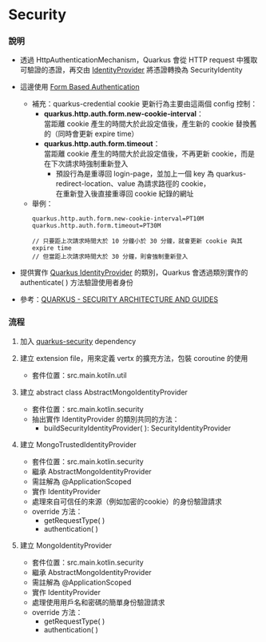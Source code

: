 # Security
### 說明
* 透過 HttpAuthenticationMechanism，Quarkus 會從 HTTP request 中獲取可驗證的憑證，再交由 [IdentityProvider](https://quarkus.io/guides/security#identity-providers) 將憑證轉換為 SecurityIdentity
* 這邊使用 [Form Based Authentication](https://quarkus.io/guides/security-built-in-authentication#form-auth)
  * 補充：quarkus-credential cookie 更新行為主要由這兩個 config 控制： 
    * **quarkus.http.auth.form.new-cookie-interval**：  
      當距離 cookie 產生的時間大於此設定值後，產生新的 cookie 替換舊的（同時會更新 expire time）
    * **quarkus.http.auth.form.timeout**：  
      當距離 cookie 產生的時間大於此設定值後，不再更新 cookie，而是在下次請求時強制重新登入
      * 預設行為是重導回 login-page，並加上一個 key 為 quarkus-redirect-location、value 為請求路徑的 cookie，  
      在重新登入後直接重導回 cookie 紀錄的網址
  * 舉例：
    ```
    quarkus.http.auth.form.new-cookie-interval=PT10M
    quarkus.http.auth.form.timeout=PT30M
    
    // 只要距上次請求時間大於 10 分鐘小於 30 分鐘，就會更新 cookie 與其 expire time
    // 但當距上次請求時間大於 30 分鐘，則會強制重新登入 
    ```
      
* 提供實作 [Quarkus IdentityProvider](https://quarkus.io/guides/security#identity-providers) 的類別，Quarkus 會透過類別實作的 authenticate( ) 方法驗證使用者身份
* 參考：[QUARKUS - SECURITY ARCHITECTURE AND GUIDES
  ](https://quarkus.io/guides/security)

### 流程
1. 加入 [quarkus-security](https://mvnrepository.com/artifact/io.quarkus/quarkus-security) dependency
1. 建立 extension file，用來定義 vertx 的擴充方法，包裝 coroutine 的使用
    * 套件位置：src.main.kotiln.util

2. 建立 abstract class AbstractMongoIdentityProvider
    * 套件位置：src.main.kotlin.security
    * 抽出實作 IdentityProvider 的類別共同的方法：
        * buildSecurityIdentityProvider( ): SecurityIdentityProvider

3. 建立 MongoTrustedIdentityProvider
    * 套件位置：src.main.kotlin.security
    * 繼承 AbstractMongoIdentityProvider
    * 需註解為 @ApplicationScoped
    * 實作 IdentityProvider<TrustedAuthenticationRequest>
    * 處理來自可信任的來源（例如加密的cookie）的身份驗證請求
    * override 方法：
        * getRequestType( )
        * authentication( )
    
3. 建立 MongoIdentityProvider
    * 套件位置：src.main.kotlin.security
    * 繼承 AbstractMongoIdentityProvider
    * 需註解為 @ApplicationScoped
    * 實作 IdentityProvider<UsernamePasswordAuthenticationRequest>
    * 處理使用用戶名和密碼的簡單身份驗證請求
    * override 方法：
        * getRequestType( )
        * authentication( )
